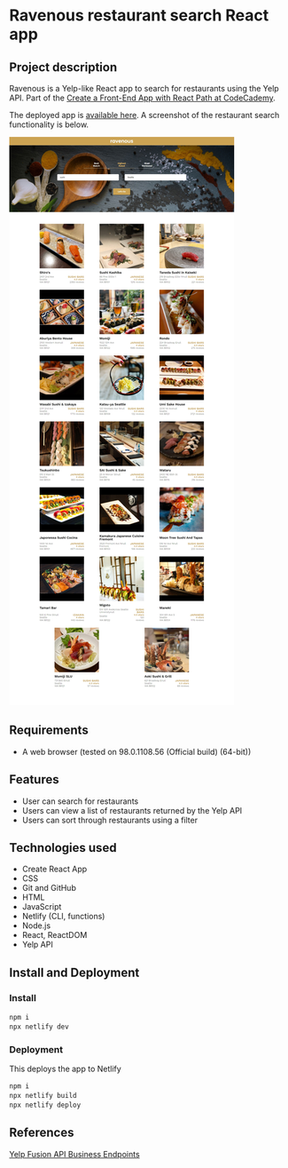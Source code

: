 # Ravenous restaurant search React app

## Project description

Ravenous is a Yelp-like React app to search for restaurants using the Yelp API. Part of the [Create a Front-End App with React Path at CodeCademy](https://www.codecademy.com/learn/paths/build-web-apps-with-react).

The deployed app is [available here](https://jlema.github.io/ravenous/). A screenshot of the restaurant search functionality is below.

![Screenshot of Ravenous React app's main screen with restaurant search feature](screenshot.png?raw=true)

## Requirements

- A web browser (tested on 98.0.1108.56 (Official build) (64-bit))

## Features

- User can search for restaurants
- Users can view a list of restaurants returned by the Yelp API
- Users can sort through restaurants using a filter

## Technologies used

- Create React App
- CSS
- Git and GitHub
- HTML
- JavaScript
- Netlify (CLI, functions)
- Node.js
- React, ReactDOM
- Yelp API

## Install and Deployment

### Install

```bash
npm i
npx netlify dev
```

### Deployment

This deploys the app to Netlify

```bash
npm i
npx netlify build
npx netlify deploy
```

## References

[Yelp Fusion API Business Endpoints](https://www.yelp.com/developers/documentation/v3/business_search)

